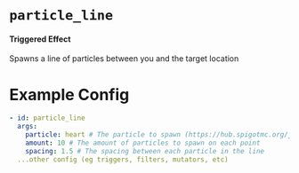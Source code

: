 # `particle_line`
#### Triggered Effect

Spawns a line of particles between you and the target location

# Example Config
```yaml
- id: particle_line
  args:
    particle: heart # The particle to spawn (https://hub.spigotmc.org/javadocs/spigot/org/bukkit/Particle.html)
    amount: 10 # The amount of particles to spawn on each point
    spacing: 1.5 # The spacing between each particle in the line
  ...other config (eg triggers, filters, mutators, etc)
```
